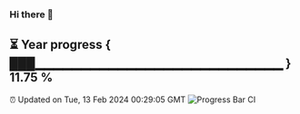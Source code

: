 ### Hi there 👋
⏳ Year progress { ███▁▁▁▁▁▁▁▁▁▁▁▁▁▁▁▁▁▁▁▁▁▁▁▁▁▁▁ } 11.75 %
---
⏰ Updated on Tue, 13 Feb 2024 00:29:05 GMT
![Progress Bar CI](https://github.com/Moyi321/Moyi321/workflows/Progress%20Bar%20CI/badge.svg)
